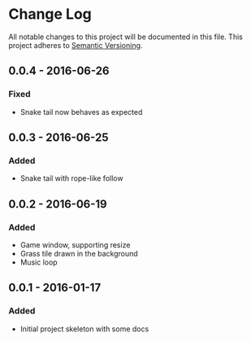 # Change Log

All notable changes to this project will be documented in this file.
This project adheres to [Semantic Versioning](http://semver.org/).

## 0.0.4 - 2016-06-26
### Fixed
- Snake tail now behaves as expected

## 0.0.3 - 2016-06-25
### Added
- Snake tail with rope-like follow

## 0.0.2 - 2016-06-19
### Added
- Game window, supporting resize
- Grass tile drawn in the background
- Music loop

## 0.0.1 - 2016-01-17
### Added
- Initial project skeleton with some docs
